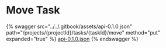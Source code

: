 # Move Task

{% swagger src="../../.gitbook/assets/api-0.1.0.json" path="/projects/{projectId}/tasks/{taskId}/move" method="put" expanded="true" %}
[api-0.1.0.json](<../../.gitbook/assets/api-0.1.0.json>)
{% endswagger %}

